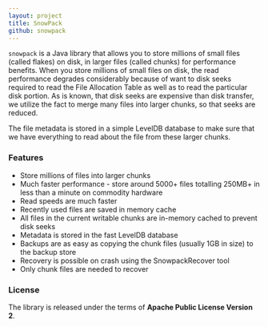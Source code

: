 ```yaml
---
layout: project
title: SnowPack
github: snowpack
---
```


`snowpack` is a Java library that allows you to store millions of small files (called flakes) on disk, in larger files (called chunks)
for performance benefits. When you store millions of small files on disk, the read performance degrades considerably because of want
to disk seeks required to read the File Allocation Table as well as to read the particular disk portion. As is known, that disk seeks
are expensive than disk transfer, we utilize the fact to merge many files into larger chunks, so that seeks are reduced.

The file metadata is stored in a simple LevelDB database to make sure that we have everything to read about the file from these larger
chunks.

### Features

* Store millions of files into larger chunks
* Much faster performance - store around 5000+ files totalling 250MB+ in less than a minute on commodity hardware
* Read speeds are much faster
* Recently used files are saved in memory cache
* All files in the current writable chunks are in-memory cached to prevent disk seeks
* Metadata is stored in the fast LevelDB database
* Backups are as easy as copying the chunk files (usually 1GB in size) to the backup store
* Recovery is possible on crash using the SnowpackRecover tool
* Only chunk files are needed to recover

### License

The library is released under the terms of **Apache Public License Version 2**.
